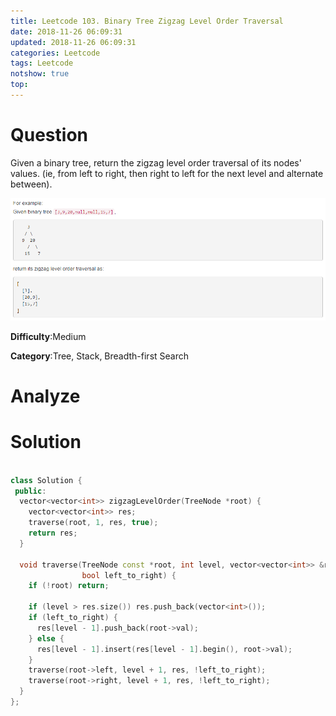 ```yaml
---
title: Leetcode 103. Binary Tree Zigzag Level Order Traversal
date: 2018-11-26 06:09:31
updated: 2018-11-26 06:09:31
categories: Leetcode
tags: Leetcode
notshow: true
top:
---
```


# Question

Given a binary tree, return the zigzag level order traversal of its nodes' values. (ie, from left to right, then right to left for the next level and alternate between).

![](/images/in-post/2018-11-26-Leetcode-103-Binary-Tree-Zigzag-Level-Order-Traversal/2018-11-26-00-28-31.png)

**Difficulty**:Medium

**Category**:Tree, Stack, Breadth-first Search

<!-- more -->

# Analyze

# Solution

```cpp

class Solution {
 public:
  vector<vector<int>> zigzagLevelOrder(TreeNode *root) {
    vector<vector<int>> res;
    traverse(root, 1, res, true);
    return res;
  }

  void traverse(TreeNode const *root, int level, vector<vector<int>> &res,
                bool left_to_right) {
    if (!root) return;

    if (level > res.size()) res.push_back(vector<int>());
    if (left_to_right) {
      res[level - 1].push_back(root->val);
    } else {
      res[level - 1].insert(res[level - 1].begin(), root->val);
    }
    traverse(root->left, level + 1, res, !left_to_right);
    traverse(root->right, level + 1, res, !left_to_right);
  }
};
```
